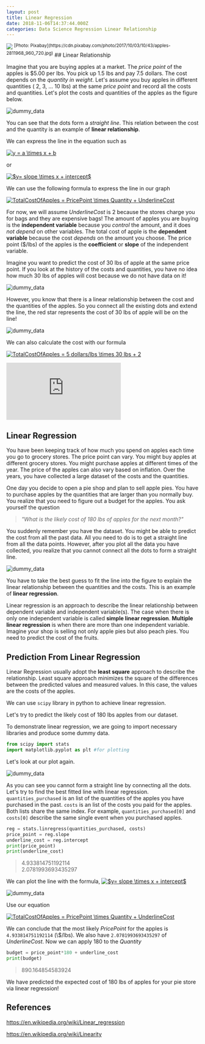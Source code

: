 ```yaml
---
layout: post
title: Linear Regression
date: 2018-11-06T14:37:44.000Z
categories: Data Science Regression Linear Relationship
---
```


<img src="/images/apples.jpg" class="fit image">
<sup>[Photo: Pixabay](https://cdn.pixabay.com/photo/2017/10/03/10/43/apples-2811968_960_720.jpg)</sup>
## Linear Relationship

Imagine that you are buying apples at a market. The _price point_ of the apples is $5.00 per lbs. You pick up 1.5 lbs and pay 7.5 dollars. The cost depends on the _quantity in weight_. Let's assume you buy apples in different quantities ( 2, 3, ... 10 lbs) at the same _price point_ and record all the costs and quantities. Let's plot the costs and quantities of the apples as the figure below.

![dummy_data](/images/simple_cost.png)

You can see that the dots form a _straight line_. This relation between the cost and the quantity is an example of **linear relationship**.

We can express the line in the equation such as

[![](https://latex.codecogs.com/gif.latex?y&space;=&space;a&space;\times&space;x&space;+&space;b "y = a \times x + b")](https://www.codecogs.com/eqnedit.php?latex=y&space;=&space;a&space;\times&space;x&space;+&space;b)

or

[![](https://latex.codecogs.com/gif.latex?$y=&space;slope&space;\times&space;x&space;+&space;intercept$ "$y= slope \times x + intercept$")](https://www.codecogs.com/eqnedit.php?latex=$y=&space;slope&space;\times&space;x&space;+&space;intercept$)

We can use the following formula to express the line in our graph

[![](https://latex.codecogs.com/gif.latex?TotalCostOfApples&space;=&space;PricePoint&space;\times&space;Quantity&space;+&space;UnderlineCost "TotalCostOfApples = PricePoint \times Quantity + UnderlineCost")](https://www.codecogs.com/eqnedit.php?latex=TotalCostOfApples&space;=&space;PricePoint&space;\times&space;Quantity&space;+&space;UnderlineCost)

For now, we will assume _UnderlineCost_ is 2 because the stores charge you for bags and they are expensive bags! The amount of apples you are buying is the **independent variable** because you _control_ the amount, and it does _not depend_ on other variables. The total cost of apple is the **dependent variable** because the cost _depends_ on the amount you choose. The price point ($/lbs) of the apples is the **coefficient** or **slope** of the independent variable.

Imagine you want to predict the cost of 30 lbs of apple at the same price point. If you look at the history of the costs and quantities, you have no idea how much 30 lbs of apples will cost because we do not have data on it!

![dummy_data](/images/simple_cost_unknown.png)

However, you know that there is a linear relationship between the cost and the quantities of the apples. So you connect all the existing dots and extend the line, the red star represents the cost of 30 lbs of apple will be on the line!

![dummy_data](/images/simple_cost_prediction.png)

We can also calculate the cost with our formula

[![](https://latex.codecogs.com/gif.latex?TotalCostOfApples&space;=&space;5&space;dollars/lbs&space;\times&space;30&space;lbs&space;+&space;2 "TotalCostOfApples = 5 dollars/lbs \times 30 lbs + 2")](https://www.codecogs.com/eqnedit.php?latex=TotalCostOfApples&space;=&space;5&space;dollars/lbs&space;\times&space;30&space;lbs&space;+&space;2)

[![](https://latex.codecogs.com/gif.latex?TtoalCostOfApples&space;=&space;152&space;dollars "TtoalCostOfApples = 152 dollars")](https://www.codecogs.com/eqnedit.php?latex=TtoalCostOfApples&space;=&space;152&space;dollars)

## Linear Regression

You have been keeping track of how much you spend on apples each time you go to grocery stores. The price point can vary. You might buy apples at different grocery stores. You might purchase apples at different times of the year. The price of the apples can also vary based on inflation. Over the years, you have collected a large dataset of the costs and the quantities.

One day you decide to open a pie shop and plan to sell apple pies. You have to purchase apples by the quantities that are larger than you normally buy. You realize that you need to figure out a budget for the apples. You ask yourself the question

> _"What is the likely cost of 180 lbs of apples for the next month?"_

You suddenly remember you have the dataset. You might be able to predict the cost from all the past data. All you need to do is to get a straight line from all the data points. However, after you plot all the data you have collected, you realize that you cannot connect all the dots to form a straight line.

![dummy_data](/images/past_data.png)

You have to take the best guess to fit the line into the figure to explain the linear relationship between the quantities and the costs. This is an example of **linear regression**.

Linear regression is an approach to describe the linear relationship between dependent variable and independent variable(s). The case when there is only one independent variable is called **simple linear regression**. **Multiple linear regression** is when there are more than one independent variable. Imagine your shop is selling not only apple pies but also peach pies. You need to predict the cost of the fruits.

## Prediction From Linear Regression

Linear Regression usually adopt the **least square** approach to describe the relationship. Least square approach minimizes the square of the differences between the predicted values and measured values. In this case, the values are the costs of the apples.

We can use `scipy` library in python to achieve linear regression.

Let's try to predict the likely cost of 180 lbs apples from our dataset.

To demonstrate linear regression, we are going to import necessary libraries and produce some dummy data.

```python
from scipy import stats
import matplotlib.pyplot as plt #for plotting
```

Let's look at our plot again.

![dummy_data](/images/past_data.png)

As you can see you cannot form a straight line by connecting all the dots. Let's try to find the best fitted line with linear regression. `quantities_purchased` is an list of the quantities of the apples you have purchased in the past. `costs` is an list of the costs you paid for the apples. Both lists share the same index. For example, `quantities_purchased[0]` and `costs[0]` describe the same single event when you purchased apples.

```python
reg = stats.linregress(quantities_purchased, costs)
price_point = reg.slope
underline_cost = reg.intercept
print(price_point)
print(underline_cost)
```

> 4.933814751192114<br>
> 2.0781993693435297

We can plot the line with the formula, [![](https://latex.codecogs.com/gif.latex?$y=&space;slope&space;\times&space;x&space;+&space;intercept$ "$y= slope \times x + intercept$")](https://www.codecogs.com/eqnedit.php?latex=$y=&space;slope&space;\times&space;x&space;+&space;intercept$)

![dummy_data](/images/linear_reg.png)

Use our equation

[![](https://latex.codecogs.com/gif.latex?TotalCostOfApples&space;=&space;PricePoint&space;\times&space;Quantity&space;+&space;UnderlineCost "TotalCostOfApples = PricePoint \times Quantity + UnderlineCost")](https://www.codecogs.com/eqnedit.php?latex=TotalCostOfApples&space;=&space;PricePoint&space;\times&space;Quantity&space;+&space;UnderlineCost)

We can conclude that the most likely _PricePoint_ for the apples is `4.933814751192114` (\\$/lbs). We also have `2.0781993693435297` of _UnderlineCost_. Now we can apply 180 to the _Quantity_

```python
budget = price_point*180 + underline_cost
print(budget)
```

> 890.164854583924

We have predicted the expected cost of 180 lbs of apples for your pie store via linear regression!

## References

<https://en.wikipedia.org/wiki/Linear_regression>

<https://en.wikipedia.org/wiki/Linearity>
